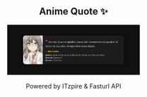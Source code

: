 <h2 align="center">Anime Quote ✨</h2>
<p align="center">
  <img src="quotes-img/2025-04-27_23-00-08.png" alt="Rio Futaba" width="300"/>
</p>

<p align="center">Powered by ITzpire & Fasturl API</p>
